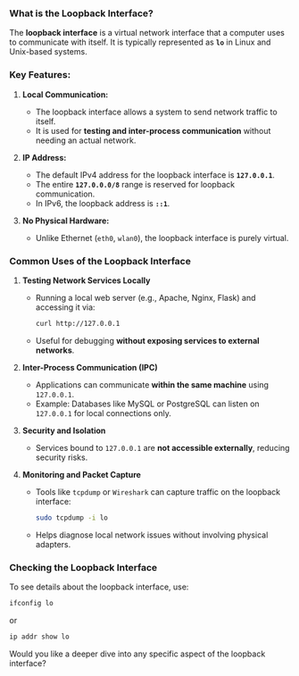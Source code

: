 ### **What is the Loopback Interface?**
The **loopback interface** is a virtual network interface that a computer uses to communicate with itself. It is typically represented as **`lo`** in Linux and Unix-based systems.

### **Key Features:**
1. **Local Communication:**  
   - The loopback interface allows a system to send network traffic to itself.
   - It is used for **testing and inter-process communication** without needing an actual network.

2. **IP Address:**  
   - The default IPv4 address for the loopback interface is **`127.0.0.1`**.
   - The entire **`127.0.0.0/8`** range is reserved for loopback communication.
   - In IPv6, the loopback address is **`::1`**.

3. **No Physical Hardware:**  
   - Unlike Ethernet (`eth0`, `wlan0`), the loopback interface is purely virtual.

### **Common Uses of the Loopback Interface**
1. **Testing Network Services Locally**
   - Running a local web server (e.g., Apache, Nginx, Flask) and accessing it via:
     ```bash
     curl http://127.0.0.1
     ```
   - Useful for debugging **without exposing services to external networks**.

2. **Inter-Process Communication (IPC)**
   - Applications can communicate **within the same machine** using `127.0.0.1`.
   - Example: Databases like MySQL or PostgreSQL can listen on `127.0.0.1` for local connections only.

3. **Security and Isolation**
   - Services bound to `127.0.0.1` are **not accessible externally**, reducing security risks.

4. **Monitoring and Packet Capture**
   - Tools like `tcpdump` or `Wireshark` can capture traffic on the loopback interface:
     ```bash
     sudo tcpdump -i lo
     ```
   - Helps diagnose local network issues without involving physical adapters.

### **Checking the Loopback Interface**
To see details about the loopback interface, use:
```bash
ifconfig lo
```
or
```bash
ip addr show lo
```

Would you like a deeper dive into any specific aspect of the loopback interface?
